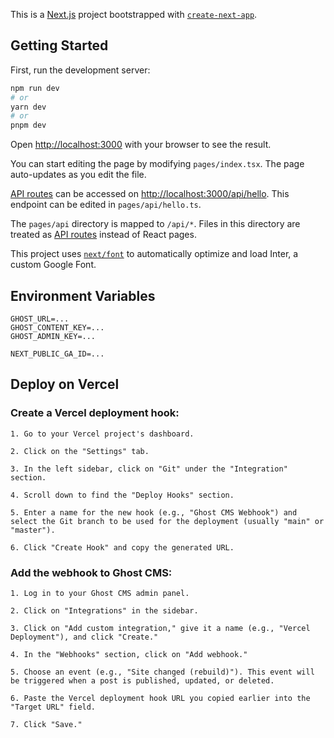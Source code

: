 This is a [Next.js](https://nextjs.org/) project bootstrapped with [`create-next-app`](https://github.com/vercel/next.js/tree/canary/packages/create-next-app).

## Getting Started

First, run the development server:

```bash
npm run dev
# or
yarn dev
# or
pnpm dev
```

Open [http://localhost:3000](http://localhost:3000) with your browser to see the result.

You can start editing the page by modifying `pages/index.tsx`. The page auto-updates as you edit the file.

[API routes](https://nextjs.org/docs/api-routes/introduction) can be accessed on [http://localhost:3000/api/hello](http://localhost:3000/api/hello). This endpoint can be edited in `pages/api/hello.ts`.

The `pages/api` directory is mapped to `/api/*`. Files in this directory are treated as [API routes](https://nextjs.org/docs/api-routes/introduction) instead of React pages.

This project uses [`next/font`](https://nextjs.org/docs/basic-features/font-optimization) to automatically optimize and load Inter, a custom Google Font.

## Environment Variables

```
GHOST_URL=...
GHOST_CONTENT_KEY=...
GHOST_ADMIN_KEY=...

NEXT_PUBLIC_GA_ID=...
```

## Deploy on Vercel

### Create a Vercel deployment hook:

    1. Go to your Vercel project's dashboard.

    2. Click on the "Settings" tab.

    3. In the left sidebar, click on "Git" under the "Integration" section.

    4. Scroll down to find the "Deploy Hooks" section.

    5. Enter a name for the new hook (e.g., "Ghost CMS Webhook") and select the Git branch to be used for the deployment (usually "main" or "master").

    6. Click "Create Hook" and copy the generated URL.

### Add the webhook to Ghost CMS:

    1. Log in to your Ghost CMS admin panel.

    2. Click on "Integrations" in the sidebar.

    3. Click on "Add custom integration," give it a name (e.g., "Vercel Deployment"), and click "Create."

    4. In the "Webhooks" section, click on "Add webhook."

    5. Choose an event (e.g., "Site changed (rebuild)"). This event will be triggered when a post is published, updated, or deleted.

    6. Paste the Vercel deployment hook URL you copied earlier into the "Target URL" field.

    7. Click "Save."
